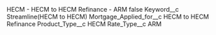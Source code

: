 <?xml version="1.0" encoding="UTF-8"?>
<CustomMetadata xmlns="http://soap.sforce.com/2006/04/metadata" xmlns:xsi="http://www.w3.org/2001/XMLSchema-instance" xmlns:xsd="http://www.w3.org/2001/XMLSchema">
    <label>HECM - HECM to HECM Refinance - ARM</label>
    <protected>false</protected>
    <values>
        <field>Keyword__c</field>
        <value xsi:type="xsd:string">Streamline(HECM to HECM)</value>
    </values>
    <values>
        <field>Mortgage_Applied_for__c</field>
        <value xsi:type="xsd:string">HECM to HECM Refinance</value>
    </values>
    <values>
        <field>Product_Type__c</field>
        <value xsi:type="xsd:string">HECM</value>
    </values>
    <values>
        <field>Rate_Type__c</field>
        <value xsi:type="xsd:string">ARM</value>
    </values>
</CustomMetadata>
